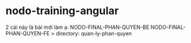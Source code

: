 # nodo-training-angular

2 cái này là bài mới làm ạ:
NODO-FINAL-PHAN-QUYEN-BE
NODO-FINAL-PHAN-QUYEN-FE   > directory: quan-ly-phan-quyen
